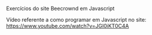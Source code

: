 Exercícios do site Beecrownd em Javascript

Vídeo referente a como programar em Javascript no site: https://www.youtube.com/watch?v=JGI0iKT0C4A